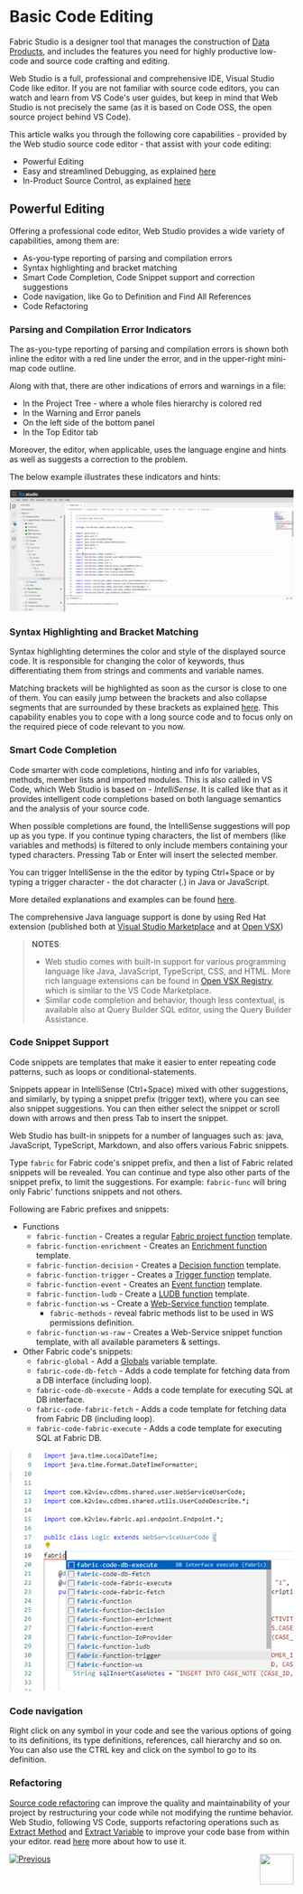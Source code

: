 <web>

# Basic Code Editing 

Fabric Studio is a designer tool that manages the construction of [Data Products](/articles/01_fabric_overview/02_fabric_glossary.md#logical-unit--data-product), and includes the features you need for highly productive low-code and source code crafting and editing. 

Web Studio is a full, professional and comprehensive IDE, Visual Studio Code like editor. If you are not familiar with source code editors, you can watch and learn from VS Code's user guides, but keep in mind that Web Studio is not precisely the same (as it is based on Code OSS, the open source project behind VS Code).

This article walks you through the following core capabilities - provided by the Web studio source code editor - that assist with your code editing:

* Powerful Editing
* Easy and streamlined Debugging, as explained [here](/articles/04_fabric_studio/24_web_debug.md)
* In-Product Source Control, as explained [here](/articles/04_fabric_studio/23_web_versioncontrol.md)



## Powerful Editing

Offering a professional code editor, Web Studio provides a wide variety of capabilities, among them are:

- As-you-type reporting of parsing and compilation errors 
- Syntax highlighting and bracket matching
- Smart Code Completion, Code Snippet support and correction suggestions
- Code navigation, like Go to Definition and Find All References
- Code Refactoring



### Parsing and Compilation Error Indicators

The as-you-type reporting of parsing and compilation errors is shown both inline the editor with a red line under the error, and in the upper-right mini-map code outline.

Along with that, there are other indications of errors and warnings in a file:

* In the Project Tree - where a whole files hierarchy is colored red
* In the Warning and Error panels
* On the left side of the bottom panel 
* In the Top Editor tab



Moreover, the editor, when applicable, uses the language engine and hints as well as suggests a correction to the problem.

The below example illustrates these indicators and hints:

![](images/web/26_parse_indicators.gif)



### Syntax Highlighting and Bracket Matching

Syntax highlighting determines the color and style of the displayed source code. It is responsible for changing the color of keywords, thus differentiating them from strings and comments and variable names.

Matching brackets will be highlighted as soon as the cursor is close to one of them. You can easily jump between the brackets and also collapse segments that are surrounded by these brackets as explained [here](/articles/04_fabric_studio/27_web_productivity_tips.md#editing-and-debugging). This capability enables you to cope with a long source code and to focus only on the required piece of code relevant to you now.

### Smart Code Completion

Code smarter with code completions, hinting and info for variables, methods, member lists and imported modules. This is also called in VS Code, which Web Studio is based on - *IntelliSense*. It is called like that as it provides intelligent code completions based on both language semantics and the analysis of your source code.

When possible completions are found, the IntelliSense suggestions will pop up as you type. If you continue typing characters, the list of members (like variables and methods) is filtered to only include members containing your typed characters. Pressing Tab or Enter will insert the selected member. 

You can trigger IntelliSense in the the editor by typing Ctrl+Space or by typing a trigger character - the dot character (.) in Java or JavaScript. 

More detailed explanations and examples can be found [here](https://code.visualstudio.com/docs/editor/intellisense). 

The comprehensive Java language support is done by using Red Hat extension (published both at [Visual Studio Marketplace](https://marketplace.visualstudio.com/items?itemName=redhat.java) and at [Open VSX](https://open-vsx.org/extension/redhat/java))



> **NOTES**: 
>
> * Web studio comes with built-in support for  various programming language like Java, JavaScript, TypeScript, CSS, and HTML. More rich language extensions can be found in [Open VSX Registry](https://open-vsx.org/), which is similar to the VS Code Marketplace.
> * Similar code completion and behavior, though less contextual, is available also at Query Builder SQL editor, using the Query Builder Assistance. 



### Code Snippet Support

Code snippets are templates that make it easier to enter repeating code patterns, such as loops or conditional-statements.

Snippets appear in IntelliSense (Ctrl+Space) mixed with other suggestions, and similarly, by typing a snippet prefix (trigger text), where you can see also snippet suggestions. You can then either select the snippet or scroll down with arrows and then press Tab to insert the snippet.

Web Studio has built-in snippets for a number of languages such as: java, JavaScript, TypeScript, Markdown, and also offers various Fabric snippets. 

Type `fabric` for Fabric code's snippet prefix, and then a list of Fabric related snippets will be revealed. You can continue and type also other parts of the snippet prefix, to limit the suggestions. For example: `fabric-func` will bring only Fabric' functions snippets and not others.

Following are Fabric prefixes and snippets:   

* Functions
  * `fabric-function` - Creates a regular [Fabric project function](/articles/07_table_population/08_project_functions.md) template.
  * `fabric-function-enrichment` - Creates an [Enrichment function](/articles/10_enrichment_function/01_enrichment_function_overview.md) template.
  * `fabric-function-decision` - Creates a [Decision function](/articles/14_sync_LU_instance/05_sync_decision_functions.md) template.
  * `fabric-function-trigger` - Creates a [Trigger function](/articles/07_table_population/11_4_creating_a_trigger_function.md) template.
  * `fabric-function-event` - Creates an [Event function](/articles/07_table_population/11_5_creating_an_event_function.md) template.
  * `fabric-function-ludb` - Create a [LUDB function](/articles/07_table_population/11_3_creating_an_LUDB_function.md) template.
  * `fabric-function-ws` - Create a [Web-Service function](/articles/15_web_services_and_graphit/07_custom_ws_create_java_ws.md) template.
    * `fabric-methods` - reveal fabric methods list to be used in WS permissions definition.
  * `fabric-function-ws-raw` - Creates a Web-Service snippet function template, with all available parameters & settings.
* Other Fabric code's snippets:
  * `fabric-global` - Add a [Globals](/articles/08_globals/01_globals_overview.md) variable template. 
  * `fabric-code-db-fetch` - Adds a code template for fetching data from a DB interface (including loop). 
  * `fabric-code-db-execute` - Adds a code template for executing SQL at DB interface.
  * `fabric-code-fabric-fetch` - Adds a code template for fetching data from Fabric DB (including loop).
  * `fabric-code-fabric-execute` - Adds a code template for executing SQL at Fabric DB.

![](images/web/26_fabric_code_snippet.png)



### Code navigation

Right click on any symbol in your code and see the various options of going to its definitions, its type definitions, references, call hierarchy and so on. You can also use the CTRL key and click on the symbol to go to its definition.



### Refactoring

[Source code refactoring](https://en.wikipedia.org/wiki/Code_refactoring) can improve the quality and maintainability of your project by restructuring your code while not modifying the runtime behavior. Web Studio, following VS Code, supports refactoring operations such as [Extract Method](https://refactoring.com/catalog/extractMethod.html) and [Extract Variable](https://refactoring.com/catalog/extractVariable.html) to improve your code base from within your editor. read [here](https://code.visualstudio.com/docs/editor/refactoring) more about how to use it.




[![Previous](/articles/images/Previous.png)](/articles/04_fabric_studio/04_fabric_studio/12_shared_objects.md)
[<img align="right" width="60" height="54" src="/articles/images/Next.png">](/articles/04_fabric_studio/24_web_debug.md)



</web>
